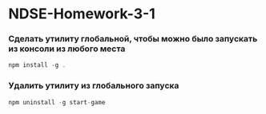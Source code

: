 # NDSE-Homework-3-1

### Сделать утилиту глобальной, чтобы можно было запускать из консоли из любого места

```javascript
npm install -g .
```

### Удалить утилиту из глобального запуска

```javascript
npm uninstall -g start-game
```
